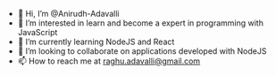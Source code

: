 - 👋 Hi, I’m @Anirudh-Adavalli
- 👀 I’m interested in learn and become a expert in programming with JavaScript
- 🌱 I’m currently learning NodeJS and React
- 💞️ I’m looking to collaborate on applications developed with NodeJS 
- 📫 How to reach me at raghu.adavalli@gmail.com

<!---
Anirudh-Adavalli/Anirudh-Adavalli is a ✨ special ✨ repository because its `README.md` (this file) appears on your GitHub profile.
You can click the Preview link to take a look at your changes.
--->
